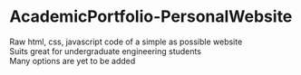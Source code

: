 # AcademicPortfolio-PersonalWebsite
Raw html, css, javascript code of a simple as possible website <br>
Suits great for undergraduate engineering students <br>
Many options are yet to be added
